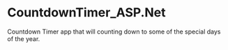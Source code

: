 # CountdownTimer_ASP.Net
Countdown Timer app that will counting down to some of the special days of the year.
